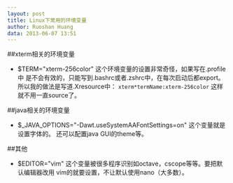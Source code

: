 ```yaml
---
layout: post
title: Linux下常用的环境变量
author: Ruoshan Huang
data: 2013-06-07 13:51
---
```


##xterm相关的环境变量

* $TERM="xterm-256color" 这个环境变量的设置非常奇怪，如果写在.profile中
  是不会有效的，只能写到.bashrc或者.zshrc中，在每次启动后都export。
  所以我的做法是写道.Xresource中：
   `xterm*termName:xterm-256color`
  这样就不用一直source了。

##java相关的环境变量

* $\_JAVA\_OPTIONS="-Dawt.useSystemAAFontSettings=on" 这个变量就是设置字体的。
  还可以配置java GUI的theme等。

##其他

* $EDITOR="vim" 这个变量被很多程序识别如octave，cscope等等。要把默认编辑器改用
  vim的就要设置，不让默认使用nano（大多数）。

